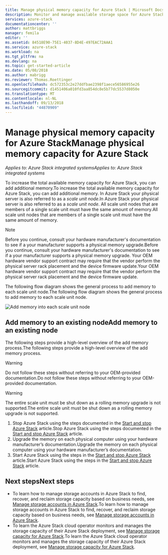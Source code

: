 ```yaml
---
title: Manage physical memory capacity for Azure Stack | Microsoft Docs
description: Monitor and manage available storage space for Azure Stack.
services: azure-stack
documentationcenter: ''
author: mattbriggs
manager: femila
editor: ''
ms.assetid: 84518E90-75E1-4037-8D4E-497EAC72AAA1
ms.service: azure-stack
ms.workload: na
ms.tgt_pltfrm: na
ms.devlang: na
ms.topic: get-started-article
ms.date: 05/08/2018
ms.author: mabrigg
ms.reviewer: Thomas.Roettinger
ms.openlocfilehash: dc572353c2e27ddfbae2398f1aece56586955e26
ms.sourcegitcommit: d1451406a010fd3aa854dc8e5b77dc5537d8050e
ms.translationtype: MT
ms.contentlocale: nl-NL
ms.lasthandoff: 09/13/2018
ms.locfileid: "44870909"
---
```

<!---Loc Comment: Please, check the comment in coversation section---> 
# <a name="manage-physical-memory-capacity-for-azure-stack"></a><span data-ttu-id="431d0-103">Manage physical memory capacity for Azure Stack</span><span class="sxs-lookup"><span data-stu-id="431d0-103">Manage physical memory capacity for Azure Stack</span></span>

<span data-ttu-id="431d0-104">*Applies to: Azure Stack integrated systems*</span><span class="sxs-lookup"><span data-stu-id="431d0-104">*Applies to: Azure Stack integrated systems*</span></span>

<span data-ttu-id="431d0-105">To increase the total available memory capacity for Azure Stack, you can add additional memory.</span><span class="sxs-lookup"><span data-stu-id="431d0-105">To increase the total available memory capacity for Azure Stack, you can add additional memory.</span></span> <span data-ttu-id="431d0-106">In Azure Stack your physical server is also referred to as a *scale unit node*.</span><span class="sxs-lookup"><span data-stu-id="431d0-106">In Azure Stack your physical server is also referred to as a *scale unit node*.</span></span> <span data-ttu-id="431d0-107">All scale unit nodes that are members of a single scale unit must have the same amount of memory.</span><span class="sxs-lookup"><span data-stu-id="431d0-107">All scale unit nodes that are members of a single scale unit must have the same amount of memory.</span></span>

> [!note]  
> <span data-ttu-id="431d0-108">Before you continue, consult your hardware manufacturer's documentation to see if a your manufacturer supports a physical memory upgrade.</span><span class="sxs-lookup"><span data-stu-id="431d0-108">Before you continue, consult your hardware manufacturer's documentation to see if a your manufacturer supports a physical memory upgrade.</span></span> <span data-ttu-id="431d0-109">Your OEM hardware vendor support contract may require that the vendor perform the physical server rack placement and the device firmware update.</span><span class="sxs-lookup"><span data-stu-id="431d0-109">Your OEM hardware vendor support contract may require that the vendor perform the physical server rack placement and the device firmware update.</span></span>

<span data-ttu-id="431d0-110">The following flow diagram shows the general process to add memory to each scale unit node.</span><span class="sxs-lookup"><span data-stu-id="431d0-110">The following flow diagram shows the general process to add memory to each scale unit node.</span></span>

![Add memory into each scale unit node](media\azure-stack-manage-storage-physical-capacity\process-to-add-memory-to-scale-unit.png)

## <a name="add-memory-to-an-existing-node"></a><span data-ttu-id="431d0-112">Add memory to an existing node</span><span class="sxs-lookup"><span data-stu-id="431d0-112">Add memory to an existing node</span></span>
<span data-ttu-id="431d0-113">The following steps provide a high-level overview of the add memory process.</span><span class="sxs-lookup"><span data-stu-id="431d0-113">The following steps provide a high-level overview of the add memory process.</span></span> 

> [!Warning]  
<span data-ttu-id="431d0-114">Do not follow these steps without referring to your OEM-provided documentation.</span><span class="sxs-lookup"><span data-stu-id="431d0-114">Do not follow these steps without referring to your OEM-provided documentation.</span></span>

> [!Warning]  
<span data-ttu-id="431d0-115">The entire scale unit must be shut down as a rolling memory upgrade is not supported.</span><span class="sxs-lookup"><span data-stu-id="431d0-115">The entire scale unit must be shut down as a rolling memory upgrade is not supported.</span></span>

1. <span data-ttu-id="431d0-116">Stop Azure Stack using the steps documented in the [Start and stop Azure Stack](azure-stack-start-and-stop.md) article.</span><span class="sxs-lookup"><span data-stu-id="431d0-116">Stop Azure Stack using the steps documented in the [Start and stop Azure Stack](azure-stack-start-and-stop.md) article.</span></span>
2. <span data-ttu-id="431d0-117">Upgrade the memory on each physical computer using your hardware manufacturer’s documentation.</span><span class="sxs-lookup"><span data-stu-id="431d0-117">Upgrade the memory on each physical computer using your hardware manufacturer’s documentation.</span></span>
3. <span data-ttu-id="431d0-118">Start Azure Stack using the steps in the [Start and stop Azure Stack](azure-stack-start-and-stop.md) article.</span><span class="sxs-lookup"><span data-stu-id="431d0-118">Start Azure Stack using the steps in the [Start and stop Azure Stack](azure-stack-start-and-stop.md) article.</span></span>

## <a name="next-steps"></a><span data-ttu-id="431d0-119">Next steps</span><span class="sxs-lookup"><span data-stu-id="431d0-119">Next steps</span></span>

 - <span data-ttu-id="431d0-120">To learn how to manage storage accounts in Azure Stack to find, recover, and reclaim storage capacity based on business needs, see [Manage storage accounts in Azure Stack](azure-stack-manage-storage-accounts.md).</span><span class="sxs-lookup"><span data-stu-id="431d0-120">To learn how to manage storage accounts in Azure Stack to find, recover, and reclaim storage capacity based on business needs, see [Manage storage accounts in Azure Stack](azure-stack-manage-storage-accounts.md).</span></span>
 - <span data-ttu-id="431d0-121">To learn the Azure Stack cloud operator monitors and manages the storage capacity of their Azure Stack deployment, see [Manage storage capacity for Azure Stack](azure-stack-manage-storage-shares.md).</span><span class="sxs-lookup"><span data-stu-id="431d0-121">To learn the Azure Stack cloud operator monitors and manages the storage capacity of their Azure Stack deployment, see [Manage storage capacity for Azure Stack](azure-stack-manage-storage-shares.md).</span></span> 
